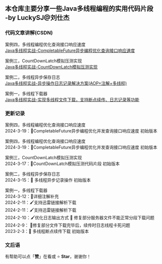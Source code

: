 ## 本仓库主要分享一些Java多线程编程的实用代码片段 -by LuckySJ@刘仕杰

### 代码文章讲解(CSDN)
案例四，多线程编程优化查询接口响应速度  
[Java多线程实战-CompletableFuture异步编程优化查询接口响应速度](https://blog.csdn.net/qq_35716689/article/details/136868259)

案例三，CountDownLatch模拟压测实现  
[Java多线程实战-CountDownLatch模拟压测实现](https://blog.csdn.net/qq_35716689/article/details/136789433)

案例二，多线程异步保存日志  
[Java多线程实战-异步操作日志记录解决方案(AOP+注解+多线程)](https://blog.csdn.net/qq_35716689/article/details/136748521)

案例一，多线程下载器  
[Java多线程实战-实现多线程文件下载，支持断点续传、日志记录等功能](https://blog.csdn.net/qq_35716689/article/details/136597588)



### 更新记录
案例四，多线程编程优化查询接口响应速度  
2024-3-19：📖CompletableFuture异步编程优化并发查询接口响应速度 初始版本

案例四，多线程编程优化查询接口响应速度  
2024-3-19：📖CompletableFuture异步编程优化并发查询接口响应速度 初始版本

案例三，CountDownLatch模拟压测实现  
2024-3-17：📖CountDownLatch模拟压测代码片段 初始版本

案例二，多线程异步保存日志  
2024-3-15：📖 多线程异步记录操作 初始版本

案例一，多线程下载器  
2024-3-12：🔖详细注解补充  
2024-2-11：🖌支持迅雷链接解析下载  
2024-2-11：🖌支持迅雷链接解析下载  
2024-2-10：🖌优化日志输出方式 🐛 修复部分服务器文件不能正常分段下载问题  
2024-2-9： 🐛修复部分文件下载完毕后，续传时日志线程卡死问题  
2023-2-3：📖 多线程断点续传下载 初始版本

### 文后语

有帮助可以点「**赞**」在看或 :star: **Star**，谢谢你！

